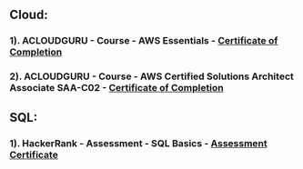 ## Cloud:
### 1). ACLOUDGURU - Course - AWS Essentials - [Certificate of Completion](https://verify.acloud.guru/8AF2A7AA9C00)
### 2). ACLOUDGURU - Course - AWS Certified Solutions Architect Associate SAA-C02 - [Certificate of Completion](https://verify.acloud.guru/7D790AE860D0?_ga=2.92361758.22378748.1635728157-1928700915.1619397233)

## SQL:
### 1). HackerRank - Assessment - SQL Basics - [Assessment Certificate](https://www.hackerrank.com/certificates/b5d084c93caf)
